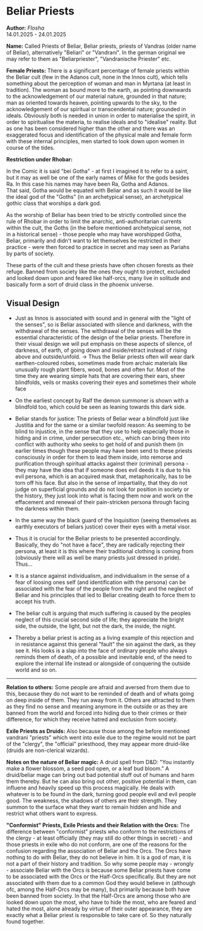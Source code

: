 # Beliar Priests

**Author:** *Flosha*  
14.01.2025 - 24.01.2025  

**Name:** Called Priests of Beliar, Beliar priests, priests of Vandras (older name of Beliar), alternatively "Beliari" or "Vandrani". In the german original we may refer to them as "Beliarpriester", "Vandranische Priester" etc.

**Female Priests:** There is a significant percentage of female priests within the Beliar cult (few in the Adanos cult, none in the Innos cult), which tells something about the perception of woman and man in Myrtana (at least in tradition). The woman as bound more to the earth, as pointing downwards to the acknowledgement of our material nature, grounded in that nature; man as oriented towards heaven, pointing upwards to the sky, to the acknowledgement of our spiritual or transcendental nature; grounded in ideals. Obviously both is needed in union in order to materialise the spirit, in order to spiritualise the materia, to realise ideals and to "idealise" reality. But as one has been considered higher than the other and there was an exaggerated focus and identification of the physical male and female form with these internal principles, men started to look down upon women in course of the tides. 

**Restriction under Rhobar:** 

In the Comic it is said "bei Gotha" - at first I imagined it to refer to a saint, but it may as well be one of the early names of Mike for the gods besides Ra. In this case his names may have been Ra, Gotha and Adanos.  
That said, Gotha would be equated with Beliar and as such it would be like the ideal god of the "Goths" (in an archetypical sense), an archetypical gothic class that worships a dark god. 

As the worship of Beliar has been tried to be strictly controlled since the rule of Rhobar in order to limit the anarchic, anti-authoritarian currents within the cult, the Goths (in the before mentioned archetypical sense, not in a historical sense) - those people who may have worshipped Gotha, Beliar, primarily and didn't want to let themselves be restricted in their practice - were then forced to practice in secret and may seen as Pariahs by parts of society. 

These parts of the cult and these priests have often chosen forests as their refuge. Banned from society like the ones they ought to protect, excluded and looked down upon and feared like half-orcs, many live in solitude and basically form a sort of druid class in the phoenix universe. 


## Visual Design

* Just as Innos is associated with sound and in general with the "light of the senses", so is Beliar associated with silence and darkness, with the withdrawal of the senses. The withdrawal of the senses will be the essential characteristic of the design of the beliar priests. Therefore in their visual design we will put emphasis on these aspects of silence, of darkness, of earth, of going down and inside/retract instead of rising above and outside/unfold. -> Thus the Beliar priests often will wear dark earthen-coloured robes, sometimes made from archaic materials like unusually rough plant fibers, wood, bones and often fur. Most of the time they are wearing simple hats that are covering their ears, sheer blindfolds, veils or masks covering their eyes and sometimes their whole face 
* On the earliest concept by Ralf the demon summoner is shown with a blindfold too, which could be seen as leaning towards this dark side. 
* Beliar stands for justice: The priests of Beliar wear a blindfold just like Justitia and for the same or a similar twofold reason: As seeming to be blind to injustice, in the sense that they use to help especially those in hiding and in crime, under persecution etc., which can bring them into conflict with authority who seeks to get hold of and punish them (in earlier times though these people may have been send to these priests consciously in order for them to lead them inside, into remorse and purification through spiritual attacks against their (criminal) persona - they may have the idea that if someone does evil deeds it is due to his evil persona, which is an acquired mask that, metaphorically, has to be torn off his face. But also in the sense of impartiality, that they do not judge on superficial grounds and do not look for position in society or the history, they just look into what is facing them now and work on the effacement and renewal of their pain-stricken persona through facing the darkness within them.   
* In the same way the black guard of the Inquisition (seeing themselves as earthly executors of beliars justice) cover their eyes with a metal visor.
* Thus it is crucial for the Beliar priests to be presented accordingly. Basically, they do "not have a face", they are radically rejecting their persona, at least it is this where their traditional clothing is coming from (obviously there will as well be many priests just dressed in pride). Thus...

* It is a stance against individualism, and individualism in the sense of a fear of loosing ones self (and identification with the persona) can be associated with the fear of the people from the night and the neglect of Beliar and his principles that led to Beliar creating death to force them to accept his truth.
* The beliar cult is arguing that much suffering is caused by the peoples neglect of this crucial second side of life; they appreciate the bright side, the outside, the light, but not the dark, the inside, the night.
* Thereby a beliar priest is acting as a living example of this rejection and in resistance against this general "fault" the sin against the dark, as they see it. His looks is a slap into the face of ordinary people who always reminds them of death, of a possible and inevitable end, of the need to explore the internal life instead or alongside of conquering the outside world and so on.

---

**Relation to others:** Some people are afraid and aversed from them due to this, because they do not want to be reminded of death and of whats going on deep inside of them. They run away from it. Others are attracted to them as they find no sense and meaning anymore in the outside or as they are banned from the world and forced into hiding due to their crimes or their difference, for which they receive hatred and exclusion from society.

**Exile Priests as Druids:** Also because those among the before mentioned vandrani "priests" which went into exile due to the regime would not be part of the "clergy", the "official" priesthood, they may appear more druid-like (druids are non-clerical wizards). 

**Notes on the nature of Beliar magic:** A druid spell from D&D: "You instantly make a flower blossom, a seed pod open, or a leaf bud bloom." A druid/beliar mage can bring out bad potential stuff out of humans and harm them thereby. But he can also bring out other, positive potential in them, can influene and heavily speed up this process magically. He deals with whatever is to be found in the dark, turning good people evil and evil people good. The weakness, the shadows of others are their strength. They summon to the surface what they want to remain hidden and hide and restrict what others want to express.  

**"Conformist" Priests, Exile Priests and their Relation with the Orcs:** The difference between "conformist" priests who conform to the restrictions of the clergy - at least officially (they may still do other things in secret) - and those priests in exile who do not conform, are one of the reasons for the confusion regarding the association of Beliar and the Orcs. The Orcs have nothing to do with Beliar, they do not believe in him. It is a god of man, it is not a part of their history and tradition. So why some people may - wrongly - associate Beliar with the Orcs is because some Beliar priests have come to be associated with the Orcs or the Half-Orcs specifically. But they are not associated with them due to a common God they would believe in (although ofc, among the Half-Orcs may be many), but primarily because both have been banned from society. In that the Half-Orcs are among those who are looked down upon the most, who have to hide the most, who are feared and hated the most, alone already by virtue of their outer appearance, they are exactly what a Beliar priest is responsible to take care of. So they naturally found together. 

<!---

### Character Visuals

* Act I priest: More or less naked upper body, bald head, dark blindfold, dirty, dark, skirt decorated with symbols and additional accessoires, a leather cap covering the ears when being outside. 

-->


